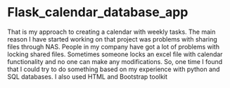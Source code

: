 # Flask_calendar_database_app
 That is my approach to creating a calendar with weekly tasks. The main reason I have started working on that project was problems with sharing files through NAS. People in my company have got a lot of problems with locking shared files. Sometimes someone locks an excel file with calendar functionality and no one can make any modifications. So, one time I found that I could try to do something based on my experience with python and SQL databases. I also used HTML and Bootstrap toolkit
